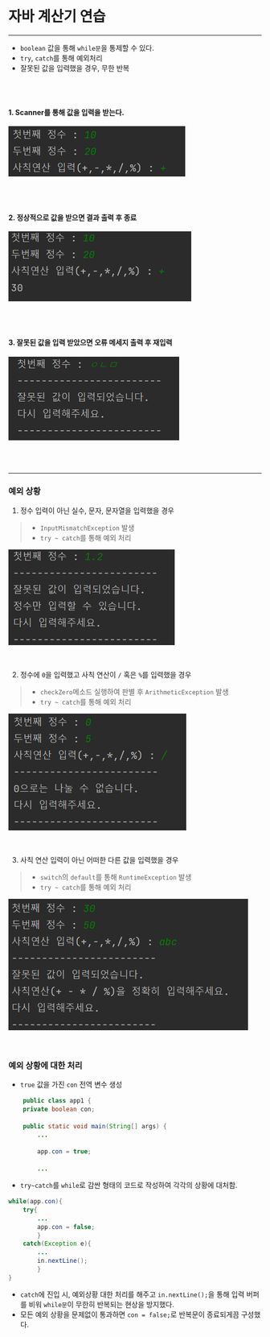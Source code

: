 # 자바 계산기 연습

---
- `boolean` 값을 통해 `while문`을 통제할 수 있다.
- `try`, `catch`를 통해 예외처리
- 잘못된 값을 입력했을 경우, 무한 반복

<br>
<br>

#### 1. Scanner를 통해 값을 입력을 받는다.

![img.png](img.png)

<br>
<br>

#### 2. 정상적으로 값을 받으면 결과 출력 후 종료

![img_1.png](img_1.png)

<br>
<br>

#### 3. 잘못된 값을 입력 받았으면 오류 메세지 출력 후 재입력

![img_2.png](img_2.png)

<br>
<br>

---

### 예외 상황

1. 정수 입력이 아닌 실수, 문자, 문자열을 입력했을 경우
> - `InputMismatchException` 발생 <br>
> - `try ~ catch`를 통해 예외 처리

![img_7.png](img_7.png)

<br>

2. 정수에 `0`을 입력했고 사칙 연산이 `/` 혹은 `%`를 입력했을 경우
> - `checkZero`메소드 실행하여 판별 후 `ArithmeticException` 발생 <br>
> - `try ~ catch`를 통해 예외 처리

![img_5.png](img_5.png)

<br>

3. 사칙 연산 입력이 아닌 어떠한 다른 값을 입력했을 경우
> - `switch`의 `default`를 통해 `RuntimeException` 발생
> - `try ~ catch`를 통해 예외 처리

![img_8.png](img_8.png)


<br>

### 예외 상황에 대한 처리

- `true` 값을 가진 `con` 전역 변수 생성
```java
    public class app1 {
    private boolean con;

    public static void main(String[] args) {
        ...
        
        app.con = true;
        
        ...
```

- `try~catch`를 `while`로 감싼 형태의 코드로 작성하여 각각의 상황에 대처함.
```java
while(app.con){
    try{
        ...
        app.con = false;
        }
    catch(Exception e){
        ...
        in.nextLine();
        }
}
```
- `catch`에 진입 시, 예외상황 대한 처리를 해주고 `in.nextLine();`을 통해 입력 버퍼를 비워 `while문`이 무한히 반복되는 현상을 방지했다. 
- 모든 예외 상황을 문제없이 통과하면 `con = false;`로 반복문이 종료되게끔 구성했다.


